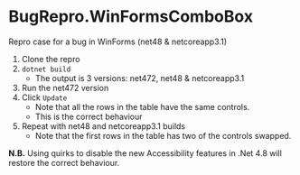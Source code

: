 # BugRepro.WinFormsComboBox
Repro case for a bug in WinForms (net48 &amp; netcoreapp3.1)

1. Clone the repro
2. ``dotnet build``
    * The output is 3 versions: net472, net48 & netcoreapp3.1
3. Run the net472 version
4. Click ``Update``
    * Note that all the rows in the table have the same controls.
    * This is the correct behaviour
6. Repeat with net48 and netcoreapp3.1 builds
    * Note that the first rows in the table has two of the controls swapped.
    
__N.B.__ Using quirks to disable the new Accessibility features in .Net 4.8 will restore the correct behaviour.  
